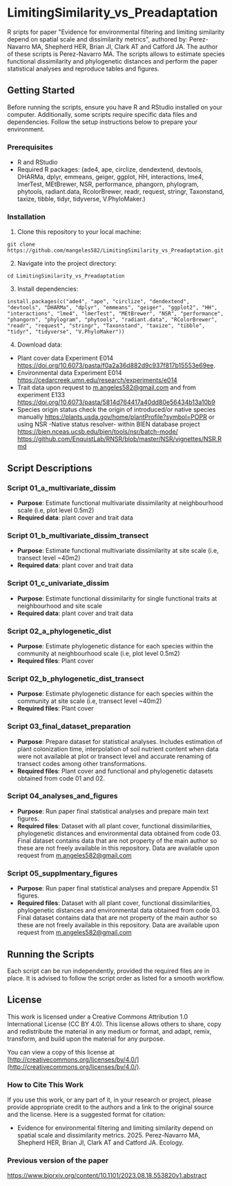 # LimitingSimilarity_vs_Preadaptation
R sripts for paper "Evidence for environmental filtering and limiting similarity depend on spatial scale and dissimilarity metrics", authored by: Perez-Navarro MA, Shepherd HER, Brian JI, Clark AT and Catford JA. The author of  these scripts is Perez-Navarro MA. The scripts allows to estimate species functional dissimilarity and phylogenetic distances and perform the paper statistical analyses and reproduce tables and figures.

## Getting Started

Before running the scripts, ensure you have R and RStudio installed on your computer. Additionally, some scripts require specific data files and dependencies. Follow the setup instructions below to prepare your environment.

### Prerequisites

- R and RStudio
- Required R packages: (ade4, ape, circlize, dendextend, devtools, DHARMa, dplyr, emmeans, geiger, ggplot, HH, interactions, lme4, lmerTest, MEtBrewer, NSR,  performance, phangorn, phylogram, phytools, radiant.data, RcolorBrewer, readr, request, stringr, Taxonstand, taxize, tibble, tidyr, tidyverse, V.PhyloMaker.)

### Installation

1. Clone this repository to your local machine:
```
git clone https://github.com/mangeles582/LimitingSimilarity_vs_Preadaptation.git
```
2. Navigate into the project directory:
```
cd LimitingSimilarity_vs_Preadaptation
```
3. Install dependencies:
```
install.packages(c("ade4", "ape", "circlize", "dendextend", "devtools", "DHARMa", "dplyr", "emmeans", "geiger", "ggplot2", "HH", "interactions", "lme4", "lmerTest", "MEtBrewer", "NSR", "performance", "phangorn", "phylogram", "phytools", "radiant.data", "RColorBrewer", "readr", "request", "stringr", "Taxonstand", "taxize", "tibble", "tidyr", "tidyverse", "V.PhyloMaker"))
```
4. Download data:

- Plant cover data Experiment E014 https://doi.org/10.6073/pasta/f0a2a36d882d9c937f817b15553e69ee. 
- Environmental data Experiment E014 https://cedarcreek.umn.edu/research/experiments/e014
- Trait data upon request to m.angeles582@gmail.com and from experiment E133 https://doi.org/10.6073/pasta/5814d764417a40dd80e56434b13a10b9
- Species origin status
check the origin of introduced/or native species manually 
https://plants.usda.gov/home/plantProfile?symbol=POPR 
or using NSR -Native status resolver- within BIEN database project
https://bien.nceas.ucsb.edu/bien/tools/nsr/batch-mode/
https://github.com/EnquistLab/RNSR/blob/master/NSR/vignettes/NSR.Rmd

## Script Descriptions

### Script 01_a_multivariate_dissim

- **Purpose**: Estimate functional multivariate dissimilarity at neighbourhood scale (i.e, plot level 0.5m2)
- **Required data**: plant cover and trait data

### Script 01_b_multivariate_dissim_transect

- **Purpose**: Estimate functional multivariate dissimilarity at site scale (i.e, transect level ~40m2)
- **Required data**: plant cover and trait data

### Script 01_c_univariate_dissim

- **Purpose**: Estimate functional dissimilarity for single functional traits at neighbourhood and site scale
- **Required data**: plant cover and trait data

### Script 02_a_phylogenetic_dist

- **Purpose**: Estimate phylogenetic distance for each species within the community at neighbourhood scale (i.e, plot level 0.5m2)
- **Required files**: Plant cover

### Script 02_b_phylogenetic_dist_transect

- **Purpose**: Estimate phylogenetic distance for each species within the community at site scale (i.e, transect level ~40m2) 
- **Required files**: Plant cover

### Script 03_final_dataset_preparation

- **Purpose**: Prepare dataset for statistical analyses. Includes estimation of plant colonization time, interpolation of soil nutrient content when data were not available at plot or transect level and accurate renaming of transect codes among other transformations.
- **Required files**: Plant cover and functional and phylogenetic datasets obtained from code 01 and 02.

### Script 04_analyses_and_figures

- **Purpose**: Run paper final statistical analyses and prepare main text figures.
- **Required files**: Dataset with all plant cover, functional dissimilarities, phylogenetic distances and environmental data obtained from code 03. Final dataset contains data that are not property of the main author so these are not freely available in this repository. Data are available upon request from m.angeles582@gmail.com

### Script 05_supplmentary_figures

- **Purpose**: Run paper final statistical analyses and prepare Appendix S1 figures.
- **Required files**: Dataset with all plant cover, functional dissimilarities, phylogenetic distances and environmental data obtained from code 03. Final dataset contains data that are not property of the main author so these are not freely available in this repository. Data are available upon request from m.angeles582@gmail.com

## Running the Scripts

Each script can be run independently, provided the required files are in place. It is advised to follow the script order as listed for a smooth workflow. 

## License

This work is licensed under a Creative Commons Attribution 1.0 International License (CC BY 4.0). This license allows others to share, copy and redistribute the material in any medium or format, and adapt, remix, transform, and build upon the material for any purpose. 

You can view a copy of this license at [http://creativecommons.org/licenses/by/4.0/](http://creativecommons.org/licenses/by/4.0/).

### How to Cite This Work

If you use this work, or any part of it, in your research or project, please provide appropriate credit to the authors and a link to the original source and the license. Here is a suggested format for citation:

- Evidence for environmental filtering and limiting similarity depend on spatial scale and dissimilarity metrics. 2025. Perez-Navarro MA, Shepherd HER, Brian JI, Clark AT and Catford JA. Ecology.

### Previous version of the paper

https://www.biorxiv.org/content/10.1101/2023.08.18.553820v1.abstract




